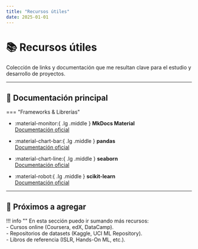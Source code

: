 ```yaml
---
title: "Recursos útiles"
date: 2025-01-01
---
```


# 📚 Recursos útiles  

Colección de links y documentación que me resultan clave para el estudio y desarrollo de proyectos.  

---

## 🔗 Documentación principal

=== "Frameworks & Librerías"

<div class="grid cards" markdown>

-   :material-monitor:{ .lg .middle } **MkDocs Material**  
    [Documentación oficial](https://squidfunk.github.io/mkdocs-material/)

-   :material-chart-bar:{ .lg .middle } **pandas**  
    [Documentación oficial](https://pandas.pydata.org/docs/)

-   :material-chart-line:{ .lg .middle } **seaborn**  
    [Documentación oficial](https://seaborn.pydata.org/)

-   :material-robot:{ .lg .middle } **scikit-learn**  
    [Documentación oficial](https://scikit-learn.org/stable/)

</div>

---

## 📌 Próximos a agregar

!!! info ""
    En esta sección puedo ir sumando más recursos:  
    - Cursos online (Coursera, edX, DataCamp).  
    - Repositorios de datasets (Kaggle, UCI ML Repository).  
    - Libros de referencia (ISLR, Hands-On ML, etc.).  